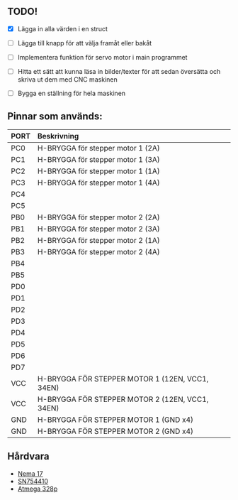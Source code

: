 ## TODO!

- [x] Lägga in alla värden i en struct
- [ ] Lägga till knapp för att välja framåt eller bakåt
- [ ] Implementera funktion för servo motor i main programmet
- [ ] Hitta ett sätt att kunna läsa in bilder/texter för att sedan översätta och skriva ut dem med CNC maskinen
- [ ] Bygga en ställning för hela maskinen


## Pinnar som används:

| PORT | Beskrivning |
| :--- | :--- |
| PC0 | H-BRYGGA för stepper motor 1 (2A) |
| PC1 | H-BRYGGA för stepper motor 1 (3A) |
| PC2 | H-BRYGGA för stepper motor 1 (1A) |
| PC3 | H-BRYGGA för stepper motor 1 (4A) |
| PC4 | |
| PC5 | |
| PB0 | H-BRYGGA för stepper motor 2 (2A) |
| PB1 | H-BRYGGA för stepper motor 2 (3A) |
| PB2 | H-BRYGGA för stepper motor 2 (1A) |
| PB3 | H-BRYGGA för stepper motor 2 (4A) |
| PB4 | |
| PB5 | |
| PD0 | |
| PD1 | |
| PD2 | |
| PD3 | |
| PD4 | |
| PD5 | |
| PD6 | |
| PD7 | |
| VCC | H-BRYGGA FÖR STEPPER MOTOR 1 (12EN, VCC1, 34EN) |
| VCC | H-BRYGGA FÖR STEPPER MOTOR 2 (12EN, VCC1, 34EN) |
| GND | H-BRYGGA FÖR STEPPER MOTOR 1 (GND x4) |
| GND | H-BRYGGA FÖR STEPPER MOTOR 2 (GND x4) |

## Hårdvara
- [Nema 17](http://reprap.org/wiki/NEMA_17_Stepper_motor)
- [SN754410](http://www.ti.com/lit/ds/symlink/sn754410.pdf)
- [Atmega 328p](http://www.atmel.com/images/Atmel-8271-8-bit-AVR-Microcontroller-ATmega48A-48PA-88A-88PA-168A-168PA-328-328P_datasheet_Complete.pdf)

